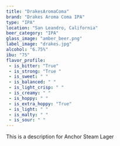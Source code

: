 ```yaml
---
title: "DrakesAromaComa"
brand: "Drakes Aroma Coma IPA"
type: "IPA"
location: "San Leandro, California"
beer_category: "IPA"
glass_image: "amber_beer.png"
label_image: "drakes.jpg"
alcohol: "6.75%"
ibu: "75"
flavor_profile:
 - is_bitter: "True"
 - is_strong: "True "
 - is_sweet: " "
 - is_balanced: " "
 - is_light_crisp: " "
 - is_creamy: " "
 - is_hoppy: " "
 - is_extra_hoppy: "True"
 - is_light: " "
 - is_malty: " "
 - is_sour: " "
---
```


This is a description for Anchor Steam Lager